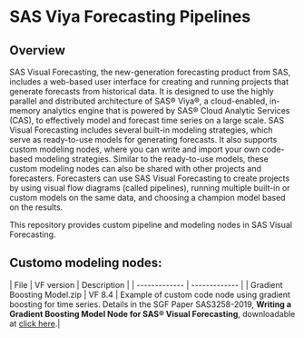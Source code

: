 SAS Viya Forecasting Pipelines
=============================

## Overview
SAS Visual Forecasting, the new-generation forecasting product from SAS, includes a web-based user interface for creating and running projects that generate forecasts from historical data. It is designed to use the highly parallel and distributed architecture of SAS® Viya®, a cloud-enabled, in-memory analytics engine that is powered by SAS® Cloud Analytic Services (CAS), to effectively model and forecast time series on a large scale. SAS Visual Forecasting includes several built-in modeling strategies, which serve as ready-to-use models for generating forecasts. It also supports custom modeling nodes, where you can write and import your own code-based modeling strategies. Similar to the ready-to-use models, these custom modeling nodes can also be shared with other projects and forecasters. Forecasters can use SAS Visual Forecasting to create projects by using visual flow diagrams (called pipelines), running multiple built-in or custom models on the same data, and choosing a champion model based on the results. 

This repository provides custom pipeline and modeling nodes in SAS Visual Forecasting.

## Customo modeling nodes:
| File  | VF version | Description |
| ------------- | ------------- |
| Gradient Boosting Model.zip  | VF 8.4  | Example of custom code node using gradient boosting for time series. Details in the SGF Paper SAS3258-2019, **Writing a Gradient Boosting Model Node for SAS® Visual Forecasting**, downloadable at [click here](https://www.sas.com/content/dam/SAS/support/en/sas-global-forum-proceedings/2019/3258-2019.pdf).|